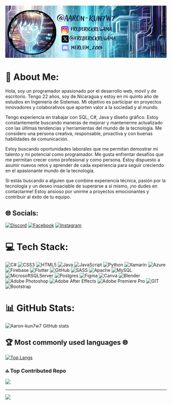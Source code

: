 ![BannerAaronkun7w7](https://github.com/Aaron-kun7w7/Aaron-kun7w7/blob/main/BannerGithub.png)
# 💫 About Me:
Hola, soy un programador apasionado por el desarrollo web, móvil y de escritorio. Tengo 22 años, soy de Nicaragua y estoy en mi quinto año de estudios en Ingeniería de Sistemas. Mi objetivo es participar en proyectos innovadores y colaborativos que aporten valor a la sociedad y al mundo.

Tengo experiencia en trabajar con SQL, C#, Java y diseño gráfico. Estoy constantemente buscando maneras de mejorar y mantenerme actualizado con las últimas tendencias y herramientas del mundo de la tecnología. Me considero una persona creativa, responsable, proactiva y con buenas habilidades de comunicación.

Estoy buscando oportunidades laborales que me permitan demostrar mi talento y mi potencial como programador. Me gusta enfrentar desafíos que me permitan crecer como profesional y como persona. Estoy dispuesto a asumir nuevos retos y aprender de cada experiencia para seguir creciendo en el apasionante mundo de la tecnología.

Si estás buscando a alguien que combine experiencia técnica, pasión por la tecnología y un deseo insaciable de superarse a sí mismo, ¡no dudes en contactarme! Estoy ansioso por unirme a proyectos emocionantes y contribuir al éxito de tu equipo.


## 🌐 Socials:
[![Discord](https://img.shields.io/badge/Discord-%237289DA.svg?logo=discord&logoColor=white)](https://discord.gg/meruem_2001) [![Facebook](https://img.shields.io/badge/Facebook-%231877F2.svg?logo=Facebook&logoColor=white)](https://facebook.com/KickDogorF566) [![Instagram](https://img.shields.io/badge/Instagram-%23E4405F.svg?logo=Instagram&logoColor=white)](https://instagram.com/frederickrugama) 

# 💻 Tech Stack:
![C#](https://img.shields.io/badge/c%23-%23239120.svg?style=for-the-badge&logo=c-sharp&logoColor=white) ![CSS3](https://img.shields.io/badge/css3-%231572B6.svg?style=for-the-badge&logo=css3&logoColor=white) ![HTML5](https://img.shields.io/badge/html5-%23E34F26.svg?style=for-the-badge&logo=html5&logoColor=white) ![Java](https://img.shields.io/badge/java-%23ED8B00.svg?style=for-the-badge&logo=java&logoColor=white) ![JavaScript](https://img.shields.io/badge/javascript-%23323330.svg?style=for-the-badge&logo=javascript&logoColor=%23F7DF1E) ![Python](https://img.shields.io/badge/python-3670A0?style=for-the-badge&logo=python&logoColor=ffdd54) ![Xamarin](https://img.shields.io/badge/Xamarin-3199DC?style=for-the-badge&logo=xamarin&logoColor=white) ![Azure](https://img.shields.io/badge/azure-%230072C6.svg?style=for-the-badge&logo=azure-devops&logoColor=white) ![Firebase](https://img.shields.io/badge/firebase-%23039BE5.svg?style=for-the-badge&logo=firebase) ![Flutter](https://img.shields.io/badge/Flutter-%2302569B.svg?style=for-the-badge&logo=Flutter&logoColor=white) ![GitHub](https://img.shields.io/badge/GitHub-%23121011.svg?style=for-the-badge&logo=github&logoColor=white) ![SASS](https://img.shields.io/badge/SASS-hotpink.svg?style=for-the-badge&logo=SASS&logoColor=white) ![Apache](https://img.shields.io/badge/apache-%23D42029.svg?style=for-the-badge&logo=apache&logoColor=white) ![MySQL](https://img.shields.io/badge/mysql-%2300f.svg?style=for-the-badge&logo=mysql&logoColor=white) ![MicrosoftSQLServer](https://img.shields.io/badge/Microsoft%20SQL%20Sever-CC2927?style=for-the-badge&logo=microsoft%20sql%20server&logoColor=white) ![Postgres](https://img.shields.io/badge/postgres-%23316192.svg?style=for-the-badge&logo=postgresql&logoColor=white) 	![Figma](https://img.shields.io/badge/figma-%23F24E1E.svg?style=for-the-badge&logo=figma&logoColor=white) ![Canva](https://img.shields.io/badge/Canva-%2300C4CC.svg?style=for-the-badge&logo=Canva&logoColor=white) ![Blender](https://img.shields.io/badge/blender-%23F5792A.svg?style=for-the-badge&logo=blender&logoColor=white) ![Adobe Photoshop](https://img.shields.io/badge/adobephotoshop-%2331A8FF.svg?style=for-the-badge&logo=adobephotoshop&logoColor=white) ![Adobe After Effects](https://img.shields.io/badge/Adobe%20After%20Effects-9999FF.svg?style=for-the-badge&logo=Adobe%20After%20Effects&logoColor=white) ![Adobe Premiere Pro](https://img.shields.io/badge/Adobe%20Premiere%20Pro-9999FF.svg?style=for-the-badge&logo=Adobe%20Premiere%20Pro&logoColor=white) ![GIT](https://img.shields.io/badge/Git-fc6d26?style=for-the-badge&logo=git&logoColor=white) ![Bootstrap](https://img.shields.io/badge/bootstrap-%23563D7C.svg?style=for-the-badge&logo=bootstrap&logoColor=white)
# 📊 GitHub Stats:
![Aaron-kun7w7 GitHub stats](https://github-readme-stats.vercel.app/api?username=Aaron-kun7w7&show_icons=true&bg_color=00000000)
## 🏆 Most commonly used languages 🌐
[![Top Langs](https://github-readme-stats.vercel.app/api/top-langs/?username=Aaron-kun7w7&langs_count=8)](https://github.com/anuraghazra/github-readme-stats)

### 🔝 Top Contributed Repo
![](https://github-contributor-stats.vercel.app/api?username=Aaron-kun7w7&limit=5&theme=apprentice&combine_all_yearly_contributions=true)

---
[![](https://visitcount.itsvg.in/api?id=Aaron-kun7w7&icon=2&color=1)](https://visitcount.itsvg.in)

<!-- Proudly created with GPRM ( https://gprm.itsvg.in ) -->
